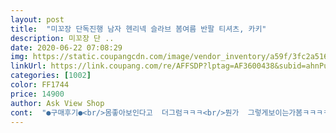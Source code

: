 ```yaml
---
layout: post 
title:  "미꼬장 단독진행 남자 헨리넥 슬라브 봄여름 반팔 티셔츠, 카키" 
description: 미꼬장 단 ..
date: 2020-06-22 07:08:29 
img: https://static.coupangcdn.com/image/vendor_inventory/a59f/3fc2a516107c86e5b47f2403139f69aa953da65ec92600e636dc75f461f9.JPG 
linkUrl: https://link.coupang.com/re/AFFSDP?lptag=AF3600438&subid=ahnPublicAsk&pageKey=214253080&itemId=652080786&vendorItemId=70575979048&traceid=V0-113-620c201dda969843 
categories: [1002] 
color: FF1744 
price: 14900 
author: Ask View Shop 
cont:  "●구매후기●<br/>몸좋아보인다고  더그럼ㅋㅋㅋ<br/>뭔가  그렇게보이는가봄ㅋㅋㅋㅋㅋ<br/>소재도 얇아서 시원해요<br/>신랑이  몸매가  좋은편이긴한데 이옷입고  주위사람들이<br/>옷도 갠춘<br/>외출용으로 입어야겟습니다.<br/> 핏도 좋습니다.<br/><br/>이게 오히려 고급스럽네요<br/>작업용으로 구매 했는데 아깝네요<br/>천이 여름용 치고는 두껍습니다,<br/>품질이나 옷디자인은 매우 이쁘고 만족합니다<br/>" 
---
```

